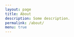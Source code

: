 ```yaml
---
layout: page
title: About
description: Some description.
permalink: /about/
menu: true
---
```



<script>
window.onload = function (){
  window.location = "../lovekang/index.html";
  
}
</script>
